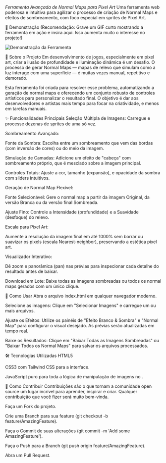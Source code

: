 *Ferramenta Avançada de Normal Maps para Pixel Art*
Uma ferramenta web poderosa e intuitiva para agilizar o processo de criação de Normal Maps e efeitos de sombreamento, com foco especial em sprites de Pixel Art.

🎨 Demonstração
(Recomendação: Grave um GIF curto mostrando a ferramenta em ação e insira aqui. Isso aumenta muito o interesse no projeto!)

![Demonstração da Ferramenta](link_para_seu_gif_aqui.gif)

📜 Sobre o Projeto
Em desenvolvimento de jogos, especialmente em pixel art, criar a ilusão de profundidade e iluminação dinâmica é um desafio. O processo de gerar Normal Maps — mapas de relevo que simulam como a luz interage com uma superfície — é muitas vezes manual, repetitivo e demorado.

Esta ferramenta foi criada para resolver esse problema, automatizando a geração de normal maps e oferecendo um conjunto robusto de controles artísticos para personalizar o resultado final. O objetivo é dar aos desenvolvedores e artistas mais tempo para focar na criatividade, e menos em tarefas manuais.

✨ Funcionalidades Principais
Seleção Múltipla de Imagens: Carregue e processe dezenas de sprites de uma só vez.

Sombreamento Avançado:

Fonte da Sombra: Escolha entre um sombreamento que vem das bordas (com inversão de cores) ou do meio da imagem.

Simulação de Camadas: Adicione um efeito de "cabeça" com sombreamento próprio, que é mesclado sobre a imagem principal.

Controles Totais: Ajuste a cor, tamanho (expansão), e opacidade da sombra com sliders intuitivos.

Geração de Normal Map Flexível:

Fonte Selecionável: Gere o normal map a partir da imagem Original, da versão Branca ou da versão final Sombreada.

Ajuste Fino: Controle a Intensidade (profundidade) e a Suavidade (desfoque) do relevo.

Escala para Pixel Art:

Aumente a resolução da imagem final em até 1000% sem borrar ou suavizar os pixels (escala Nearest-neighbor), preservando a estética pixel art.

Visualizador Interativo:

Dê zoom e panorâmica (pan) nas prévias para inspecionar cada detalhe do resultado antes de baixar.

Download em Lote: Baixe todas as imagens sombreadas ou todos os normal maps gerados com um único clique.

🚀 Como Usar
Abra o arquivo index.html em qualquer navegador moderno.

Selecione as imagens: Clique em "Selecionar Imagens" e carregue um ou mais arquivos.

Ajuste os Efeitos: Utilize os painéis de "Efeito Branco & Sombra" e "Normal Map" para configurar o visual desejado. As prévias serão atualizadas em tempo real.

Baixe os Resultados: Clique em "Baixar Todas as Imagens Sombreadas" ou "Baixar Todos os Normal Maps" para salvar os arquivos processados.

🛠️ Tecnologias Utilizadas
HTML5

CSS3 com Tailwind CSS para a interface.

JavaScript puro para toda a lógica de manipulação de imagens no <canvas>.

🤝 Como Contribuir
Contribuições são o que tornam a comunidade open source um lugar incrível para aprender, inspirar e criar. Qualquer contribuição que você fizer será muito bem-vinda.

Faça um Fork do projeto.

Crie uma Branch para sua feature (git checkout -b feature/AmazingFeature).

Faça o Commit de suas alterações (git commit -m 'Add some AmazingFeature').

Faça o Push para a Branch (git push origin feature/AmazingFeature).

Abra um Pull Request.
